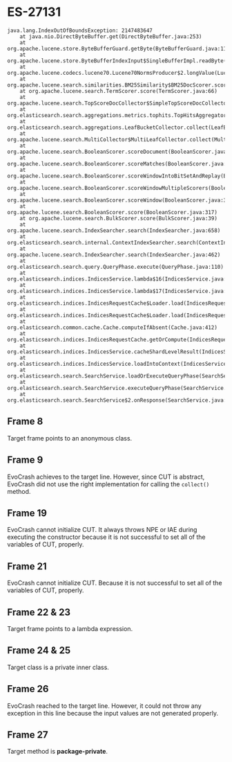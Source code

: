# ES-27131

```
java.lang.IndexOutOfBoundsException: 2147483647
	at java.nio.DirectByteBuffer.get(DirectByteBuffer.java:253)
	at org.apache.lucene.store.ByteBufferGuard.getByte(ByteBufferGuard.java:118)
	at org.apache.lucene.store.ByteBufferIndexInput$SingleBufferImpl.readByte(ByteBufferIndexInput.java:385)
	at org.apache.lucene.codecs.lucene70.Lucene70NormsProducer$2.longValue(Lucene70NormsProducer.java:218)
	at org.apache.lucene.search.similarities.BM25Similarity$BM25DocScorer.score(BM25Similarity.java:253)
	at org.apache.lucene.search.TermScorer.score(TermScorer.java:66)
	at org.apache.lucene.search.TopScoreDocCollector$SimpleTopScoreDocCollector$1.collect(TopScoreDocCollector.java:64)
	at org.elasticsearch.search.aggregations.metrics.tophits.TopHitsAggregator$1.collect(TopHitsAggregator.java:132)
	at org.elasticsearch.search.aggregations.LeafBucketCollector.collect(LeafBucketCollector.java:82)
	at org.apache.lucene.search.MultiCollector$MultiLeafCollector.collect(MultiCollector.java:174)
	at org.apache.lucene.search.BooleanScorer.scoreDocument(BooleanScorer.java:189)
	at org.apache.lucene.search.BooleanScorer.scoreMatches(BooleanScorer.java:202)
	at org.apache.lucene.search.BooleanScorer.scoreWindowIntoBitSetAndReplay(BooleanScorer.java:216)
	at org.apache.lucene.search.BooleanScorer.scoreWindowMultipleScorers(BooleanScorer.java:260)
	at org.apache.lucene.search.BooleanScorer.scoreWindow(BooleanScorer.java:305)
	at org.apache.lucene.search.BooleanScorer.score(BooleanScorer.java:317)
	at org.apache.lucene.search.BulkScorer.score(BulkScorer.java:39)
	at org.apache.lucene.search.IndexSearcher.search(IndexSearcher.java:658)
	at org.elasticsearch.search.internal.ContextIndexSearcher.search(ContextIndexSearcher.java:186)
	at org.apache.lucene.search.IndexSearcher.search(IndexSearcher.java:462)
	at org.elasticsearch.search.query.QueryPhase.execute(QueryPhase.java:110)
	at org.elasticsearch.indices.IndicesService.lambda$16(IndicesService.java:1122)
	at org.elasticsearch.indices.IndicesService.lambda$17(IndicesService.java:1175)
	at org.elasticsearch.indices.IndicesRequestCache$Loader.load(IndicesRequestCache.java:160)
	at org.elasticsearch.indices.IndicesRequestCache$Loader.load(IndicesRequestCache.java:1)
	at org.elasticsearch.common.cache.Cache.computeIfAbsent(Cache.java:412)
	at org.elasticsearch.indices.IndicesRequestCache.getOrCompute(IndicesRequestCache.java:116)
	at org.elasticsearch.indices.IndicesService.cacheShardLevelResult(IndicesService.java:1181)
	at org.elasticsearch.indices.IndicesService.loadIntoContext(IndicesService.java:1121)
	at org.elasticsearch.search.SearchService.loadOrExecuteQueryPhase(SearchService.java:300)
	at org.elasticsearch.search.SearchService.executeQueryPhase(SearchService.java:335)
	at org.elasticsearch.search.SearchService$2.onResponse(SearchService.java:311)
```

## Frame 8
Target frame points to an anonymous class.

## Frame 9
EvoCrash achieves to the target line. However, since CUT is abstract, EvoCrash did not use the right implementation for calling the `collect()` method.

## Frame 19
EvoCrash cannot initialize CUT. It always throws NPE or IAE during executing the constructor because it is not successful to set all of the variables of CUT, properly.


## Frame 21
EvoCrash cannot initialize CUT. Because it is not successful to set all of the variables of CUT, properly.

## Frame 22 & 23
Target frame points to a lambda expression.

## Frame 24 & 25
Target class is a private inner class.

## Frame 26
EvoCrash reached to the target line. However, it could not throw any exception in this line because the input values are not generated properly.

## Frame 27
Target method is **package-private**.

